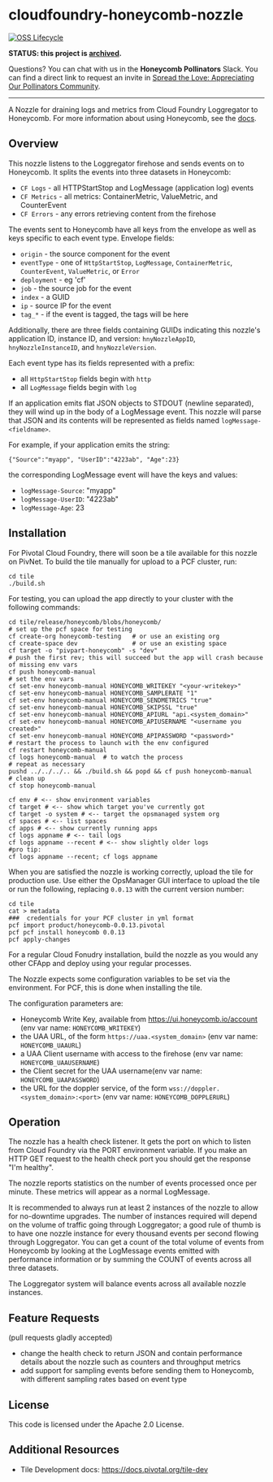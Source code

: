 # cloudfoundry-honeycomb-nozzle

[![OSS Lifecycle](https://img.shields.io/osslifecycle/honeycombio/cloudfoundry-honeycomb-nozzle)](https://github.com/honeycombio/home/blob/main/honeycomb-oss-lifecycle-and-practices.md)

**STATUS: this project is [archived](https://github.com/honeycombio/home/blob/main/honeycomb-oss-lifecycle-and-practices.md).**

Questions? You can chat with us in the **Honeycomb Pollinators** Slack. You can find a direct link to request an invite in [Spread the Love: Appreciating Our Pollinators Community](https://www.honeycomb.io/blog/spread-the-love-appreciating-our-pollinators-community/).

---

A Nozzle for draining logs and metrics from Cloud Foundry Loggregator to Honeycomb. For more information about using Honeycomb, see the [docs](https://honeycomb.io/docs).

## Overview

This nozzle listens to the Loggregator firehose and sends events on to Honeycomb. It splits the events into three datasets in Honeycomb:

* `CF Logs` - all HTTPStartStop and LogMessage (application log) events
* `CF Metrics` - all metrics: ContainerMetric, ValueMetric, and CounterEvent
* `CF Errors` - any errors retrieving content from the firehose

The events sent to Honeycomb have all keys from the envelope as well as keys specific to each event type.  Envelope fields:

* `origin` - the source component for the event
* `eventType` - one of `HttpStartStop`, `LogMessage`, `ContainerMetric`, `CounterEvent`, `ValueMetric`, or `Error`
* `deployment` - eg 'cf'
* `job` - the source job for the event
* `index` - a GUID
* `ip` - source IP for the event
* `tag_*` - if the event is tagged, the tags will be here

Additionally, there are three fields containing GUIDs indicating this nozzle's application ID, instance ID, and version: `hnyNozzleAppID`, `hnyNozzleInstanceID`, and `hnyNozzleVersion`.

Each event type has its fields represented with a prefix:

* all `HttpStartStop` fields begin with `http`
* all `LogMessage` fields begin with `log`

If an application emits flat JSON objects to STDOUT (newline separated), they will wind up in the body of a LogMessage event. This nozzle will parse that JSON and its contents will be represented as fields named `logMessage-<fieldname>`.

For example, if your application emits the string:

    {"Source":"myapp", "UserID":"4223ab", "Age":23}

the corresponding LogMessage event will have the keys and values:

* `logMessage-Source`: "myapp"
* `logMessage-UserID`: "4223ab"
* `logMessage-Age`: 23

## Installation

For Pivotal Cloud Foundry, there will soon be a tile available for this nozzle on PivNet. To build the tile manually for upload to a PCF cluster, run:

    cd tile
    ./build.sh

For testing, you can upload the app directly to your cluster with the following commands:

    cd tile/release/honeycomb/blobs/honeycomb/
    # set up the pcf space for testing
    cf create-org honeycomb-testing   # or use an existing org
    cf create-space dev               # or use an existing space
    cf target -o "pivpart-honeycomb" -s "dev"
    # push the first rev; this will succeed but the app will crash because of missing env vars
    cf push honeycomb-manual
    # set the env vars
    cf set-env honeycomb-manual HONEYCOMB_WRITEKEY "<your-writekey>"
    cf set-env honeycomb-manual HONEYCOMB_SAMPLERATE "1"
    cf set-env honeycomb-manual HONEYCOMB_SENDMETRICS "true"
    cf set-env honeycomb-manual HONEYCOMB_SKIPSSL "true"
    cf set-env honeycomb-manual HONEYCOMB_APIURL "api.<system_domain>"
    cf set-env honeycomb-manual HONEYCOMB_APIUSERNAME "<username you created>"
    cf set-env honeycomb-manual HONEYCOMB_APIPASSWORD "<password>"
    # restart the process to launch with the env configured
    cf restart honeycomb-manual
    cf logs honeycomb-manual  # to watch the process
    # repeat as necessary
    pushd ../../../.. && ./build.sh && popd && cf push honeycomb-manual
    # clean up
    cf stop honeycomb-manual

    cf env # <-- show environment variables
    cf target # <-- show which target you've currently got
    cf target -o system # <-- target the opsmanaged system org
    cf spaces # <-- list spaces
    cf apps # <-- show currently running apps
    cf logs appname # <-- tail logs
    cf logs appname --recent # <-- show slightly older logs
    #pro tip:
    cf logs appname --recent; cf logs appname

When you are satisfied the nozzle is working correctly, upload the tile for production use.  Use either the OpsManager GUI interface to upload the tile or run the following, replacing `0.0.13` with the current version number:

    cd tile
    cat > metadata
    ###  credentials for your PCF cluster in yml format
    pcf import product/honeycomb-0.0.13.pivotal
    pcf pcf install honeycomb 0.0.13
    pcf apply-changes

For a regular Cloud Fonudry installation, build the nozzle as you would any other CFApp and deploy using your regular processes.

The Nozzle expects some configuration variables to be set via the environment. For PCF, this is done when installing the tile.

The configuration parameters are:

* Honeycomb Write Key, available from https://ui.honeycomb.io/account (env var name: `HONEYCOMB_WRITEKEY`)
* the UAA URL, of the form `https://uaa.<system_domain>` (env var name: `HONEYCOMB_UAAURL`)
* a UAA Client username with access to the firehose (env var name: `HONEYCOMB_UAAUSERNAME`)
* the Client secret for the UAA username(env var name: `HONEYCOMB_UAAPASSWORD`)
* the URL for the doppler service, of the form `wss://doppler.<system_domain>:<port>` (env var name: `HONEYCOMB_DOPPLERURL`)

## Operation

The nozzle has a health check listener. It gets the port on which to listen from Cloud Foundry via the PORT environment variable. If you make an HTTP GET request to the health check port you should get the response "I'm healthy".

The nozzle reports statistics on the number of events processed once per minute. These metrics will appear as a normal LogMessage.

It is recommended to always run at least 2 instances of the nozzle to allow for no-downtime upgrades. The number of instances required will depend on the volume of traffic going through Loggregator; a good rule of thumb is to have one nozzle instance for every thousand events per second flowing through Loggregator. You can get a count of the total volume of events from Honeycomb by looking at the LogMessage events emitted with performance information or by summing the COUNT of events across all three datasets.

The Loggregator system will balance events across all available nozzle instances.

## Feature Requests

(pull requests gladly accepted)

* change the health check to return JSON and contain performance details about the nozzle such as counters and throughput metrics
* add support for sampling events before sending them to Honeycomb, with different sampling rates based on event type

## License

This code is licensed under the Apache 2.0 License.

## Additional Resources

* Tile Development docs: https://docs.pivotal.org/tile-dev

